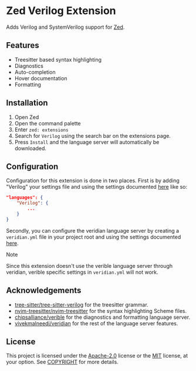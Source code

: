 
# Zed Verilog Extension

Adds Verilog and SystemVerilog support for [Zed](https://zed.dev/).


## Features

- Treesitter based syntax highlighting
- Diagnostics
- Auto-completion
- Hover documentation
- Formatting


## Installation

1. Open Zed
2. Open the command palette
3. Enter `zed: extensions`
4. Search for `Verilog` using the search bar on the extensions page.
5. Press `Install` and the language server will automatically be downloaded.
## Configuration

Configuration for this extension is done in two places. First is by adding "Verilog" your settings file and using the settings documented [here](https://zed.dev/docs/configuring-zed#languages) like so:

```json
"languages": {
    "Verilog": {
        ...
    }
}
```

Secondly, you can configure the veridian language server by creating a `veridian.yml` file in your project root and using the settings documented [here](https://github.com/vivekmalneedi/veridian?tab=readme-ov-file#configuration).

> [!NOTE]
> Since this extension doesn't use the verible language server through veridian, verible specific settings in `veridian.yml` will not work.

## Acknowledgements

 - [tree-sitter/tree-sitter-verilog](https://github.com/tree-sitter/tree-sitter-verilog) for the treesitter grammar.
 - [nvim-treesitter/nvim-treesitter](https://github.com/nvim-treesitter/nvim-treesitter/tree/master/queries/verilog) for the syntax highlighting Scheme files.
 - [chipsalliance/verible](https://github.com/chipsalliance/verible) for the diagnostics and formatting language server.
 - [vivekmalneedi/veridian](https://github.com/vivekmalneedi/veridian) for the rest of the language server features.
## License

This project is licensed under the [Apache-2.0](http://www.apache.org/licenses/LICENSE-2.0) license or the [MIT](http://opensource.org/licenses/MIT) license, at your option. See [COPYRIGHT](./copyright) for more details.
